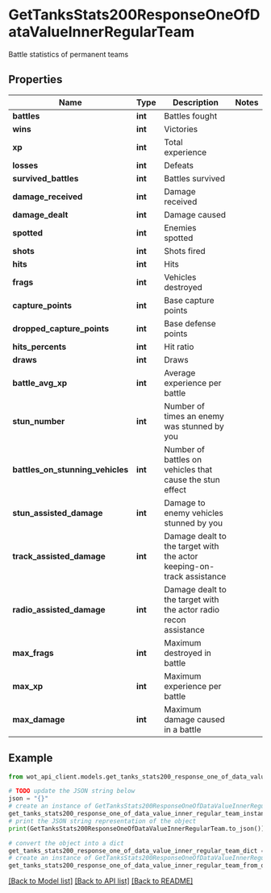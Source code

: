 # GetTanksStats200ResponseOneOfDataValueInnerRegularTeam

Battle statistics of permanent teams

## Properties

Name | Type | Description | Notes
------------ | ------------- | ------------- | -------------
**battles** | **int** | Battles fought | 
**wins** | **int** | Victories | 
**xp** | **int** | Total experience | 
**losses** | **int** | Defeats | 
**survived_battles** | **int** | Battles survived | 
**damage_received** | **int** | Damage received | 
**damage_dealt** | **int** | Damage caused | 
**spotted** | **int** | Enemies spotted | 
**shots** | **int** | Shots fired | 
**hits** | **int** | Hits | 
**frags** | **int** | Vehicles destroyed | 
**capture_points** | **int** | Base capture points | 
**dropped_capture_points** | **int** | Base defense points | 
**hits_percents** | **int** | Hit ratio | 
**draws** | **int** | Draws | 
**battle_avg_xp** | **int** | Average experience per battle | 
**stun_number** | **int** | Number of times an enemy was stunned by you | 
**battles_on_stunning_vehicles** | **int** | Number of battles on vehicles that cause the stun effect | 
**stun_assisted_damage** | **int** | Damage to enemy vehicles stunned by you | 
**track_assisted_damage** | **int** | Damage dealt to the target with the actor keeping-on-track assistance | 
**radio_assisted_damage** | **int** | Damage dealt to the target with the actor radio recon assistance | 
**max_frags** | **int** | Maximum destroyed in battle | 
**max_xp** | **int** | Maximum experience per battle | 
**max_damage** | **int** | Maximum damage caused in a battle | 

## Example

```python
from wot_api_client.models.get_tanks_stats200_response_one_of_data_value_inner_regular_team import GetTanksStats200ResponseOneOfDataValueInnerRegularTeam

# TODO update the JSON string below
json = "{}"
# create an instance of GetTanksStats200ResponseOneOfDataValueInnerRegularTeam from a JSON string
get_tanks_stats200_response_one_of_data_value_inner_regular_team_instance = GetTanksStats200ResponseOneOfDataValueInnerRegularTeam.from_json(json)
# print the JSON string representation of the object
print(GetTanksStats200ResponseOneOfDataValueInnerRegularTeam.to_json())

# convert the object into a dict
get_tanks_stats200_response_one_of_data_value_inner_regular_team_dict = get_tanks_stats200_response_one_of_data_value_inner_regular_team_instance.to_dict()
# create an instance of GetTanksStats200ResponseOneOfDataValueInnerRegularTeam from a dict
get_tanks_stats200_response_one_of_data_value_inner_regular_team_from_dict = GetTanksStats200ResponseOneOfDataValueInnerRegularTeam.from_dict(get_tanks_stats200_response_one_of_data_value_inner_regular_team_dict)
```
[[Back to Model list]](../README.md#documentation-for-models) [[Back to API list]](../README.md#documentation-for-api-endpoints) [[Back to README]](../README.md)


